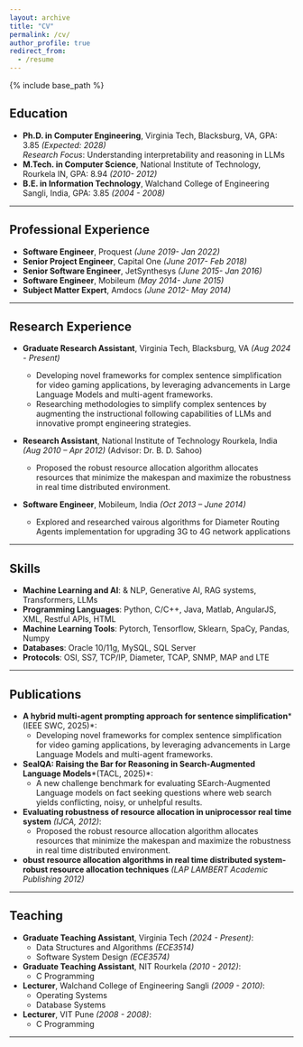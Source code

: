 ```yaml
---
layout: archive
title: "CV"
permalink: /cv/
author_profile: true
redirect_from:
  - /resume
---
```


{% include base_path %}



## Education
- **Ph.D. in Computer Engineering**, Virginia Tech, Blacksburg, VA, GPA: 3.85 *(Expected: 2028)*  
  *Research Focus*: Understanding interpretability and reasoning in LLMs
- **M.Tech. in Computer Science**, National Institute of Technology, Rourkela IN, GPA: 8.94 *(2010- 2012)*  
- **B.E. in Information Technology**, Walchand College of Engineering Sangli, India, GPA: 3.85 *(2004 - 2008)*  

---

## Professional Experience
- **Software Engineer**, Proquest *(June 2019- Jan 2022)*  
- **Senior Project Engineer**, Capital One *(June 2017- Feb 2018)*  
- **Senior Software Engineer**, JetSynthesys *(June 2015- Jan 2016)*  
- **Software Engineer**, Mobileum *(May 2014- June 2015)*  
- **Subject Matter Expert**, Amdocs *(June 2012- May 2014)*  

  
---

## Research Experience
- **Graduate Research Assistant**, Virginia Tech, Blacksburg, VA *(Aug 2024 - Present)*  
  - Developing novel frameworks for complex sentence simplification for video gaming applications, by leveraging advancements in Large Language Models and multi-agent frameworks.  
  - Researching methodologies to simplify complex sentences by augmenting the instructional following capabilities of LLMs and innovative prompt engineering strategies. 
 

- **Research Assistant**, National Institute of Technology Rourkela, India *(Aug 2010 – Apr 2012)* (Advisor: Dr. B. D. Sahoo)  
  - Proposed the robust resource allocation algorithm allocates resources that minimize the makespan and maximize the robustness in real time distributed environment.

- **Software Engineer**, Mobileum, India *(Oct 2013 – June 2014)* 
  - Explored and researched vairous algorithms for Diameter Routing Agents implementation for upgrading 3G to 4G network applications

---

## Skills
- **Machine Learning and AI**: & NLP, Generative AI, RAG systems, Transformers, LLMs 
- **Programming Languages**:  Python, C/C++, Java, Matlab, AngularJS, XML, Restful APIs, HTML 
- **Machine Learning Tools**: Pytorch, Tensorflow, Sklearn, SpaCy, Pandas, Numpy 
- **Databases**: Oracle 10/11g, MySQL, SQL Server 
- **Protocols**: OSI, SS7, TCP/IP, Diameter, TCAP, SNMP, MAP and LTE 
---

## Publications
- **A hybrid multi-agent prompting approach for sentence simplification***(IEEE SWC, 2025)*:
  - Developing novel frameworks for complex sentence simplification for video gaming applications, by leveraging advancements in Large Language Models and multi-agent frameworks. 
- **SealQA: Raising the Bar for Reasoning in Search-Augmented Language Models***(TACL, 2025)*:  
  - A new challenge benchmark for evaluating SEarch-Augmented Language models on fact seeking questions where web search yields conflicting, noisy, or unhelpful results.  
- **Evaluating robustness of resource allocation in uniprocessor real time system** *(IJCA, 2012)*:  
  - Proposed the robust resource allocation algorithm allocates resources that minimize the makespan and maximize the robustness in real time distributed environment.  
- **obust resource allocation algorithms in real time distributed system- robust resource allocation techniques** *(LAP LAMBERT Academic Publishing 2012)*

---



## Teaching
- **Graduate Teaching Assistant**, Virginia Tech *(2024 - Present)*:  
  - Data Structures and Algorithms *(ECE3514)*
  - Software System Design *(ECE3574)*
- **Graduate Teaching Assistant**, NIT Rourkela *(2010 - 2012)*:  
  - C Programming
- **Lecturer**, Walchand College of Engineering Sangli *(2009 - 2010)*:  
  - Operating Systems
  - Database Systems  
- **Lecturer**, VIT Pune *(2008 - 2008)*:  
  - C Programming
---

